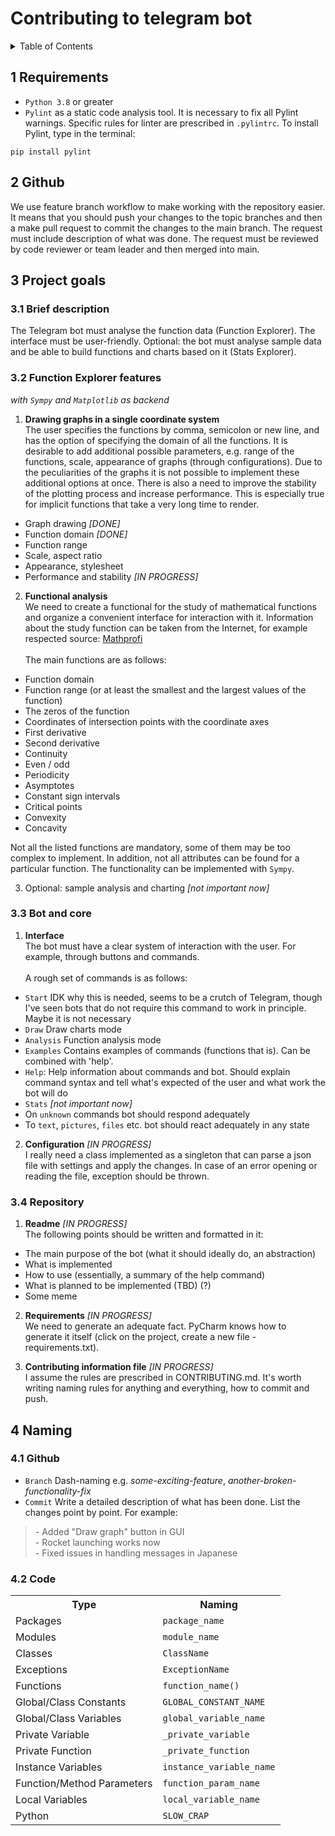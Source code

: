 # Contributing to telegram bot

<details>
  <summary>Table of Contents</summary>

- [1 Requirements](#1-requirements)
- [2 Github](#2-github)
- [3 Project goals](#3-project-goals)
    * [3.1 Brief description](#3.1-brief-description)
    * [3.2 Function Explorer features](#3.2-function-explorer)
    * [3.3 Bot and core](#3.3-bot-and-core)
    * [3.4 Repository](#3.4-repository)
- [4 Naming](#4-naming)
    * [4.1 Github](#4.1-github)
    * [4.2 Code](#4.2-code)

</details>

<a id="1-requirements"></a>

## 1 Requirements

* `Python 3.8` or greater
* `Pylint` as a static code analysis tool. It is necessary to fix all Pylint warnings. Specific rules for linter are
  prescribed in `.pylintrc`. To install Pylint, type in the terminal:

```shell
pip install pylint
```

<a id="2-github"></a>

## 2 Github

We use feature branch workflow to make working with the repository easier. It means that you should push your changes to
the topic branches and then a make pull request to commit the changes to the main branch. The request must include
description of what was done. The request must be reviewed by code reviewer or team leader and then merged into main.

<a id="3-project-goals"></a>

## 3 Project goals

<a id="3.1-brief-description"></a>

### 3.1 Brief description

The Telegram bot must analyse the function data (Function Explorer). The interface must be user-friendly. Optional: the
bot must analyse sample data and be able to build functions and charts based on it (Stats Explorer).

<a id="3.2-function-explorer"></a>

### 3.2 Function Explorer features

_with `Sympy` and `Matplotlib` as backend_<br>

1) **Drawing graphs in a single coordinate system**<br>
   The user specifies the functions by comma, semicolon or new line, and has the option of specifying the domain of all
   the functions. It is desirable to add additional possible parameters, e.g. range of the functions, scale, appearance
   of graphs (through configurations). Due to the peculiarities of the graphs it is not possible to implement these
   additional options at once. There is also a need to improve the stability of the plotting process and increase
   performance. This is especially true for implicit functions that take a very long time to render.

- Graph drawing _[DONE]_
- Function domain _[DONE]_
- Function range
- Scale, aspect ratio
- Appearance, stylesheet
- Performance and stability _[IN PROGRESS]_

2) **Functional analysis**<br>
   We need to create a functional for the study of mathematical functions and organize a convenient interface for
   interaction with it. Information about the study function can be taken from the Internet, for example respected
   source: [Mathprofi](https://vk.com/away.php?to=http%3A%2F%2Fmathprofi.ru%2Fpolnoe_issledovanie_funkcii_i_postroenie_grafika.html&cc_key=) <br><br>
   The main functions are as follows:

- Function domain
- Function range (or at least the smallest and the largest values of the function)
- The zeros of the function
- Coordinates of intersection points with the coordinate axes
- First derivative
- Second derivative
- Continuity
- Even / odd
- Periodicity
- Asymptotes
- Constant sign intervals
- Critical points
- Convexity
- Concavity

Not all the listed functions are mandatory, some of them may be too complex to implement. In addition, not all
attributes can be found for a particular function. The functionality can be implemented with `Sympy`.

3) Optional: sample analysis and charting _[not important now]_

<a id="3.3-bot-and-core"></a>

### 3.3 Bot and core

1) **Interface**<br>
   The bot must have a clear system of interaction with the user. For example, through buttons and commands.<br><br>
   A rough set of commands is as follows:

- `Start` IDK why this is needed, seems to be a crutch of Telegram, though I've seen bots that do not require this
  command to work in principle. Maybe it is not necessary
- `Draw` Draw charts mode
- `Analysis` Function analysis mode
- `Examples` Contains examples of commands (functions that is). Can be combined with 'help'.
- `Help`: Help information about commands and bot. Should explain command syntax and tell what's expected of the user
  and what work the bot will do
- `Stats` _[not important now]_
- On `unknown` commands bot should respond adequately
- To `text`, `pictures`, `files` etc. bot should react adequately in any state

2) **Configuration** _[IN PROGRESS]_ <br>
   I really need a class implemented as a singleton that can parse a json file with settings and apply the changes. In
   case of an error opening or reading the file, exception should be thrown.

<a id="3.4-repository"></a>

### 3.4 Repository

1) **Readme** _[IN PROGRESS]_ <br>
   The following points should be written and formatted in it:

- The main purpose of the bot (what it should ideally do, an abstraction)
- What is implemented
- How to use (essentially, a summary of the help command)
- What is planned to be implemented (TBD) (?)
- Some meme

2) **Requirements** _[IN PROGRESS]_ <br>
   We need to generate an adequate fact. PyCharm knows how to generate it itself (click on the project, create a new
   file - requirements.txt).

3) **Contributing information file** _[IN PROGRESS]_ <br>
   I assume the rules are prescribed in CONTRIBUTING.md. It's worth writing naming rules for anything and everything,
   how to commit and push.

<a id="4-naming"></a>

## 4 Naming

<a id="4.1-github"></a>

### 4.1 Github

* `Branch` Dash-naming e.g. _some-exciting-feature_, _another-broken-functionality-fix_
* `Commit` Write a detailed description of what has been done. List the changes point by point. For example:

> _-_ Added "Draw graph" button in GUI\
> _-_ Rocket launching works now\
> _-_ Fixed issues in handling messages in Japanese

<a id="4.2-code"></a>

### 4.2 Code

<table>

  <tr>
    <th>Type</th>
    <th>Naming</th>
  </tr>

  <tr>
    <td>Packages</td>
    <td><code>package_name</code></td>
  </tr>

  <tr>
    <td>Modules</td>
    <td><code>module_name</code></td>
  </tr>

  <tr>
    <td>Classes</td>
    <td><code>ClassName</code></td>
  </tr>

  <tr>
    <td>Exceptions</td>
    <td><code>ExceptionName</code></td>
  </tr>

  <tr>
    <td>Functions</td>
    <td><code>function_name()</code></td>
  </tr>

  <tr>
    <td>Global/Class Constants</td>
    <td><code>GLOBAL_CONSTANT_NAME</code></td>
  </tr>

  <tr>
    <td>Global/Class Variables</td>
    <td><code>global_variable_name</code></td>
  </tr>

  <tr>
    <td>Private Variable</td>
    <td><code>_private_variable</code></td>
  </tr>

  <tr>
    <td>Private Function</td>
    <td><code>_private_function</code></td>
  </tr>

  <tr>
    <td>Instance Variables</td>
    <td><code>instance_variable_name</code></td>
  </tr>

  <tr>
    <td>Function/Method Parameters</td>
    <td><code>function_param_name</code></td>
  </tr>

  <tr>
    <td>Local Variables</td>
    <td><code>local_variable_name</code></td>
  </tr>

  <tr>
    <td>Python</td>
    <td><code>SLOW_CRAP</code></td>
  </tr>

</table>